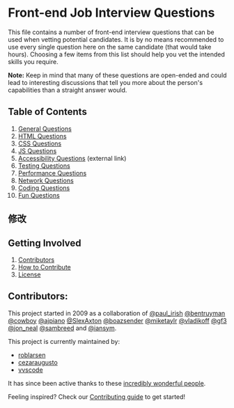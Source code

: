 # Front-end Job Interview Questions

This file contains a number of front-end interview questions that can be used when vetting potential candidates. It is by no means recommended to use every single question here on the same candidate (that would take hours). Choosing a few items from this list should help you vet the intended skills you require.

**Note:** Keep in mind that many of these questions are open-ended and could lead to interesting discussions that tell you more about the person's capabilities than a straight answer would.

## Table of Contents

  1. [General Questions](questions/general-questions.md)
  1. [HTML Questions](questions/html-questions.md)
  1. [CSS Questions](questions/css-questions.md)
  1. [JS Questions](questions/javascript-questions.md)
  1. [Accessibility Questions](https://scottaohara.github.io/accessibility_interview_questions/) (external link)
  1. [Testing Questions](questions/testing-questions.md)
  1. [Performance Questions](questions/performance-questions.md)
  1. [Network Questions](questions/network-questions.md)
  1. [Coding Questions](questions/coding-questions.md)
  1. [Fun Questions](questions/fun-questions.md)
  
## 修改

## Getting Involved

  1. [Contributors](#contributors)
  1. [How to Contribute](https://github.com/h5bp/Front-end-Developer-Interview-Questions/blob/master/.github/CONTRIBUTING.md)
  1. [License](https://github.com/h5bp/Front-end-Developer-Interview-Questions/blob/master/LICENSE.md)

## Contributors:

This project started in 2009 as a collaboration of [@paul_irish](https://twitter.com/paul_irish) [@bentruyman](https://twitter.com/bentruyman) [@cowboy](https://twitter.com/cowboy) [@ajpiano](https://twitter.com/ajpiano)  [@SlexAxton](https://twitter.com/slexaxton) [@boazsender](https://twitter.com/boazsender) [@miketaylr](https://twitter.com/miketaylr) [@vladikoff](https://twitter.com/vladikoff) [@gf3](https://twitter.com/gf3) [@jon_neal](https://twitter.com/jon_neal) [@sambreed](https://twitter.com/sambreed) and [@iansym](https://twitter.com/iansym).

This project is currently maintained by:

- [roblarsen](https://github.com/roblarsen)
- [cezaraugusto](https://github.com/cezaraugusto)
- [vvscode](https://github.com/vvscode)

It has since been active thanks to these [incredibly wonderful people](https://github.com/h5bp/Front-end-Developer-Interview-Questions/blob/master/CONTRIBUTORS.md).

Feeling inspired? Check our [Contributing guide](https://github.com/h5bp/Front-end-Developer-Interview-Questions/blob/master/.github/CONTRIBUTING.md) to get started!
